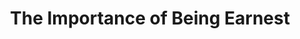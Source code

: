 ---
layout: productions
title: The Importance of Being Earnest
year: 2009
image: 
image_credit: 
image_alt:
image_caption:
category: 
details:
  Theatre: Theatre Jacksonville
cast:
  Jack: Michael Lipp
crew:
external_links:
---